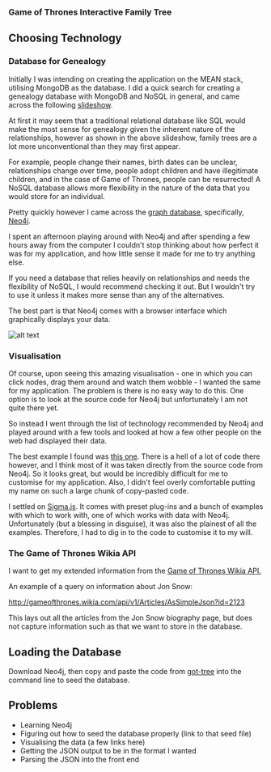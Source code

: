 ### Game of Thrones Interactive Family Tree

## Choosing Technology

### Database for Genealogy

Initially I was intending on creating the application on the MEAN stack,
utilising MongoDB as the database. I did a quick search for creating a
genealogy database with MongoDB and NoSQL in general, and came across the
following [slideshow](http://www.slideshare.net/spf13/mongodb-for-genealogy).

At first it may seem that a traditional relational database like SQL would make
the most sense for genealogy given the inherent nature of the relationships,
however as shown in the above slideshow, family trees are a lot more
unconventional than they may first appear.

For example, people change their names, birth dates can be unclear,
relationships change over time, people adopt children and have illegitimate
children, and in the case of Game of Thrones, people can be resurrected! A
NoSQL database allows more flexibility in the nature of the data that you would
store for an individual.

Pretty quickly however I came across the [graph database](https://en.wikipedia.org/wiki/Graph_database),
specifically, [Neo4j](https://neo4j.com/).

I spent an afternoon playing around with Neo4j and after spending a few hours
away from the computer I couldn't stop thinking about how perfect it was for
my application, and how little sense it made for me to try anything else.

If you need a database that relies heavily on relationships and needs the
flexibility of NoSQL, I would recommend checking it out. But I wouldn't try to
use it unless it makes more sense than any of the alternatives.

The best part is that Neo4j comes with a browser interface which graphically
displays your data.

![alt text](./images/neo4j-screenshot1.png)

### Visualisation

Of course, upon seeing this amazing visualisation - one in which you can click
nodes, drag them around and watch them wobble - I wanted the same for my
application. The problem is there is no easy way to do this. One option is to
look at the source code for Neo4j but unfortunately I am not quite there yet.

So instead I went through the list of technology recommended by Neo4j and
played around with a few tools and looked at how a few other people on the web
had displayed their data.

The best example I found was [this one](http://jexp.github.io/cy2neo/). There
is a hell of a lot of code there however, and I think most of it was taken
directly from the source code from Neo4j. So it looks great, but would be
incredibly difficult for me to customise for my application. Also, I didn't
feel overly comfortable putting my name on such a large chunk of copy-pasted
code.

I settled on [Sigma.js](http://sigmajs.org/). It comes with preset plug-ins and
a bunch of examples with which to work with, one of which works with data with
Neo4j. Unfortunately (but a blessing in disguise), it was also the plainest of
all the examples. Therefore, I had to dig in to the code to customise it to my
will.

### The Game of Thrones Wikia API

I want to get my extended information from the [Game of Thrones Wikia
API.](http://gameofthrones.wikia.com/wiki/Game_of_Thrones_Wiki)

An example of a query on information about Jon Snow:

http://gameofthrones.wikia.com/api/v1/Articles/AsSimpleJson?id=2123

This lays out all the articles from the Jon Snow biography page, but does not
capture information such as that we want to store in the database.

## Loading the Database

Download Neo4j, then copy and paste the code from [got-tree]('/got-tree') into
the command line to seed the database.

## Problems

- Learning Neo4j
- Figuring out how to seed the database properly (link to that seed file)
- Visualising the data (a few links here)
- Getting the JSON output to be in the format I wanted
- Parsing the JSON into the front end
